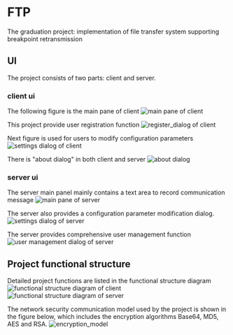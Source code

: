 # FTP
The graduation project: implementation of file transfer system supporting breakpoint retransmission

## UI
The project consists of two parts: client and server.

### client ui

The following figure is the main pane of client
![main pane of client](screenshot/client_main_pane.png "main pane of client")

This project provide user registration function
![register_dialog of client](screenshot/client_register_dialog.png "register_dialog of client")

Next figure is used for users to modify configuration parameters
![settings dialog of client](screenshot/client_setting_dialog.png "settings dialog of client")

There is "about dialog" in both client and server
![about dialog](screenshot/about_dialog.png "about dialog")

### server ui

The server main panel mainly contains a text area to record communication message
![main pane of server](screenshot/server_main_pane.png "main pane of server")

The server also provides a configuration parameter modification dialog.
![settings dialog of server](screenshot/server_setting_dialog.png "settings dialog of server")

The server provides comprehensive user management function
![user management dialog of server](screenshot/server_user_management_dialog.png "user management dialog of server")

## Project functional structure

Detailed project functions are listed in the functional structure diagram
![functional structure diagram of client](screenshot/client_functional_structure.png "functional structure diagram of client")
![functional structure diagram of server](screenshot/server_functional_structure.png "functional structure diagram of server")

The network security communication model used by the project is shown in the figure below, which includes the encryption algorithms Base64, MD5, AES and RSA.
![encryption_model](screenshot/encryption_model.png "encryption model")
